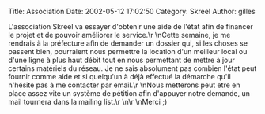 Title: Association
Date: 2002-05-12 17:02:50
Category: Skreel
Author: gilles

L'association Skreel va essayer d'obtenir une aide de l'état afin de financer le projet et de pouvoir améliorer le service.\r
\nCette semaine, je me rendrais à la préfecture afin de demander un dossier qui, si les choses se passent bien, pourraient nous permettre la location d'un meilleur local ou d'une ligne à plus haut débit tout en nous permettant de mettre à jour certains matériels du réseau. Je ne sais absolument pas combien l'état peut fournir comme aide et si quelqu'un à déjà effectué la démarche qu'il n'hésite pas à me contacter par email.\r
\nNous metterons peut etre en place assez vite un système de pétition afin d'appuyer notre demande, un mail tournera dans la mailing list.\r
\n\r
\nMerci  ;)
